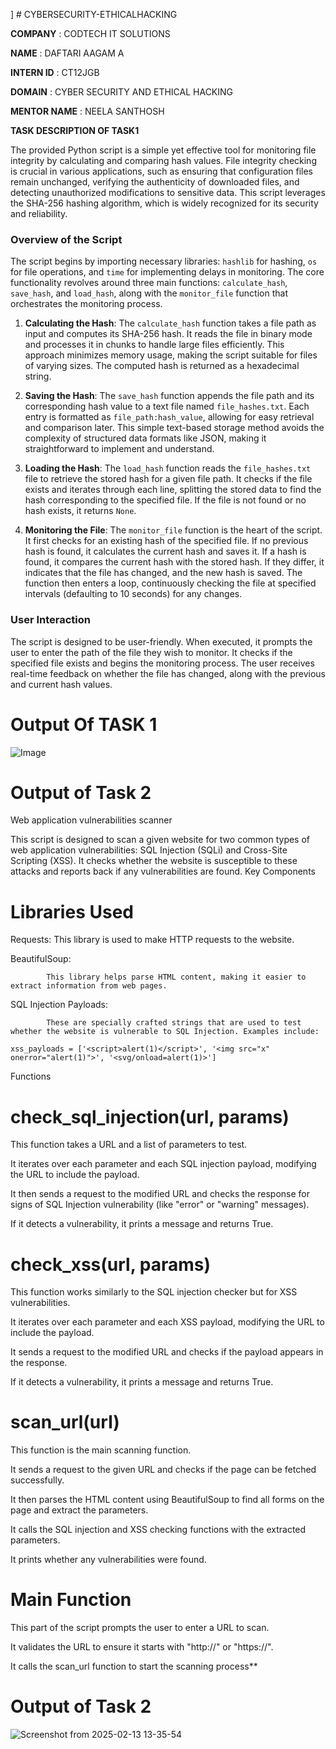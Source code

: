  \] # CYBERSECURITY-ETHICALHACKING

**COMPANY**    :   CODTECH IT SOLUTIONS

**NAME**       :   DAFTARI AAGAM A

**INTERN ID**  :   CT12JGB

**DOMAIN**     :   CYBER SECURITY AND ETHICAL HACKING

**MENTOR NAME** :   NEELA SANTHOSH

**TASK DESCRIPTION OF TASK1** 

The provided Python script is a simple yet effective tool for monitoring file integrity by calculating and comparing hash values. File integrity checking is crucial in various applications, such as ensuring that configuration files remain unchanged, verifying the authenticity of downloaded files, and detecting unauthorized modifications to sensitive data. This script leverages the SHA-256 hashing algorithm, which is widely recognized for its security and reliability.

### Overview of the Script

The script begins by importing necessary libraries: `hashlib` for hashing, `os` for file operations, and `time` for implementing delays in monitoring. The core functionality revolves around three main functions: `calculate_hash`, `save_hash`, and `load_hash`, along with the `monitor_file` function that orchestrates the monitoring process.

1. **Calculating the Hash**: The `calculate_hash` function takes a file path as input and computes its SHA-256 hash. It reads the file in binary mode and processes it in chunks to handle large files efficiently. This approach minimizes memory usage, making the script suitable for files of varying sizes. The computed hash is returned as a hexadecimal string.

2. **Saving the Hash**: The `save_hash` function appends the file path and its corresponding hash value to a text file named `file_hashes.txt`. Each entry is formatted as `file_path:hash_value`, allowing for easy retrieval and comparison later. This simple text-based storage method avoids the complexity of structured data formats like JSON, making it straightforward to implement and understand.

3. **Loading the Hash**: The `load_hash` function reads the `file_hashes.txt` file to retrieve the stored hash for a given file path. It checks if the file exists and iterates through each line, splitting the stored data to find the hash corresponding to the specified file. If the file is not found or no hash exists, it returns `None`.

4. **Monitoring the File**: The `monitor_file` function is the heart of the script. It first checks for an existing hash of the specified file. If no previous hash is found, it calculates the current hash and saves it. If a hash is found, it compares the current hash with the stored hash. If they differ, it indicates that the file has changed, and the new hash is saved. The function then enters a loop, continuously checking the file at specified intervals (defaulting to 10 seconds) for any changes.

### User Interaction

The script is designed to be user-friendly. When executed, it prompts the user to enter the path of the file they wish to monitor. It checks if the specified file exists and begins the monitoring process. The user receives real-time feedback on whether the file has changed, along with the previous and current hash values.


# Output Of TASK 1

![Image](https://github.com/user-attachments/assets/7ffe8fc0-738c-48be-a6d3-4328a26f3e11)


# Output of Task 2

Web application vulnerabilities scanner


This script is designed to scan a given website for two common types of web application vulnerabilities: SQL Injection (SQLi) and Cross-Site Scripting (XSS). It checks whether the website is susceptible to these attacks and reports back if any vulnerabilities are found.
Key Components

# Libraries Used # 

Requests: 
			This library is used to make HTTP requests to the website.


BeautifulSoup: 

			This library helps parse HTML content, making it easier to extract information from web pages.

SQL Injection Payloads: 

			These are specially crafted strings that are used to test whether the website is vulnerable to SQL Injection. Examples include:

    xss_payloads = ['<script>alert(1)</script>', '<img src="x" onerror="alert(1)">', '<svg/onload=alert(1)>']


Functions

# check_sql_injection(url, params) #

This function takes a URL and a list of parameters to test.
       
It iterates over each parameter and each SQL injection payload, modifying the URL to include the payload.

It then sends a request to the modified URL and checks the response for signs of SQL Injection vulnerability (like "error" or "warning" messages).

If it detects a vulnerability, it prints a message and returns True.

# check_xss(url, params) #

This function works similarly to the SQL injection checker but for XSS vulnerabilities.

It iterates over each parameter and each XSS payload, modifying the URL to include the payload.

It sends a request to the modified URL and checks if the payload appears in the response.

If it detects a vulnerability, it prints a message and returns True.

#  scan_url(url) #

This function is the main scanning function.

It sends a request to the given URL and checks if the page can be fetched successfully.

It then parses the HTML content using BeautifulSoup to find all forms on the page and extract the parameters.

It calls the SQL injection and XSS checking functions with the extracted parameters.

It prints whether any vulnerabilities were found.

# Main Function #

This part of the script prompts the user to enter a URL to scan.

It validates the URL to ensure it starts with "http://" or "https://".

It calls the scan_url function to start the scanning process**



# Output of Task 2

![Screenshot from 2025-02-13 13-35-54](https://github.com/user-attachments/assets/7f960b05-746e-4bd3-8ee7-d1b63ba2f51b)





